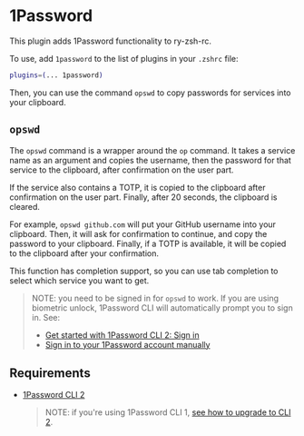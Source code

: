 # 1Password

This plugin adds 1Password functionality to ry-zsh-rc.

To use, add `1password` to the list of plugins in your `.zshrc` file:

```zsh
plugins=(... 1password)
```

Then, you can use the command `opswd` to copy passwords for services into your
clipboard.

## `opswd`

The `opswd` command is a wrapper around the `op` command. It takes a service
name as an argument and copies the username, then the password for that service
to the clipboard, after confirmation on the user part.

If the service also contains a TOTP, it is copied to the clipboard after confirmation
on the user part. Finally, after 20 seconds, the clipboard is cleared.

For example, `opswd github.com` will put your GitHub username into your clipboard. Then,
it will ask for confirmation to continue, and copy the password to your clipboard. Finally,
if a TOTP is available, it will be copied to the clipboard after your confirmation.

This function has completion support, so you can use tab completion to select which
service you want to get.

> NOTE: you need to be signed in for `opswd` to work. If you are using biometric unlock,
> 1Password CLI will automatically prompt you to sign in. See:
>
> - [Get started with 1Password CLI 2: Sign in](https://developer.1password.com/docs/cli/get-started#sign-in)
> - [Sign in to your 1Password account manually](https://developer.1password.com/docs/cli/sign-in-manually)

## Requirements

- [1Password CLI 2](https://developer.1password.com/docs/cli/get-started#install)

  > NOTE: if you're using 1Password CLI 1, [see how to upgrade to CLI 2](https://developer.1password.com/docs/cli/upgrade).
